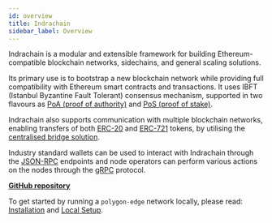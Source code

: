 ```yaml
---
id: overview 
title: Indrachain
sidebar_label: Overview
---
```


Indrachain is a modular and extensible framework for building Ethereum-compatible blockchain networks, sidechains, and general scaling solutions.

Its primary use is to bootstrap a new blockchain network while providing full compatibility with Ethereum smart contracts and transactions. It uses IBFT (Istanbul Byzantine Fault Tolerant) consensus mechanism, supported in two flavours as [PoA (proof of authority)](/docs/consensus/poa) and [PoS (proof of stake)](/docs/consensus/pos-stake-unstake).

Indrachain also supports communication with multiple blockchain networks, enabling transfers of both [ERC-20](https://ethereum.org/en/developers/docs/standards/tokens/erc-20) and [ERC-721](https://ethereum.org/en/developers/docs/standards/tokens/erc-721) tokens, by utilising the [centralised bridge solution](/docs/additional-features/chainbridge/overview).

Industry standard wallets can be used to interact with Indrachain through the [JSON-RPC](/docs/working-with-node/query-json-rpc) endpoints and node operators can perform various actions on the nodes through the [gRPC](/docs/working-with-node/query-operator-info) protocol.

<!-- To find out more about Polygon, visit the [official website](https://polygon.technology). -->

**[GitHub repository](https://github.com/RavenspiritMedia/polygon-edge.git)**
<!-- 
:::caution

This is a work in progress so architectural changes may happen in the future. The code has not been audited
yet, so please contact the Polygon team if you would like to use it in production.

::: -->



To get started by running a `polygon-edge` network locally, please read: [Installation](/docs/get-started/installation) and [Local Setup](/docs/get-started/set-up-ibft-locally).
